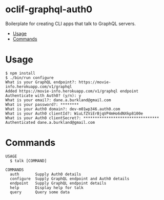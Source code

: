 # oclif-graphql-auth0

Boilerplate for creating CLI apps that talk to GraphQL servers.

<!-- toc -->

- [Usage](#usage)
- [Commands](#commands)
<!-- tocstop -->

# Usage

<!-- usage -->

```sh-session
$ npm install
$ ./bin/run configure
What is your GraphQL endpoint?: https://movie-info.herokuapp.com/v1/graphql
Added https://movie-info.herokuapp.com/v1/graphql endpoint
Authenticate with Auth0? (y/n): y
What is your email?: dane.a.burkland@gmail.com
What is your password?: ********
What is your Auth0 domain?: dev-m01wp346.auth0.com
What is your Auth0 clientId?: WiuLfZViErBjqVP4mHo6dNXkp8100e
What is your Auth0 clientSecret?: *********************************
Authenticated dane.a.burkland@gmail.com
```

<!-- usagestop -->

# Commands

```sh-session
USAGE
  $ talk [COMMAND]

COMMANDS
  auth       Supply Auth0 details
  configure  Supply GraphQL endpoint and Auth0 details
  endpoint   Supply GraphQL endpoint details
  help       Display help for talk
  query      Query some data
```

<!-- commandsstop -->

